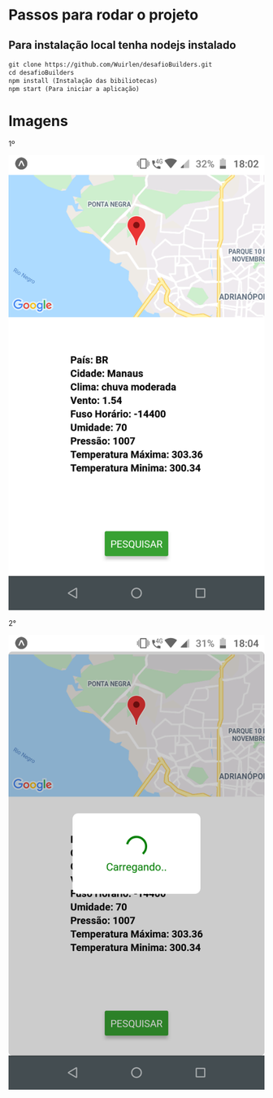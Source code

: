 # Passos para rodar o projeto

## Para instalação local tenha nodejs instalado 
	
    git clone https://github.com/Wuirlen/desafioBuilders.git
    cd desafioBuilders
    npm install (Instalação das bibiliotecas)
    npm start (Para iniciar a aplicação)


# Imagens
1º
<p align="center"><img src="./images/Screenshot_20220121-180220.png" alt="1" /></p>
2°
<p align="center"><img src="./images/Screenshot_20220121-180433.png" alt="2" /></p>